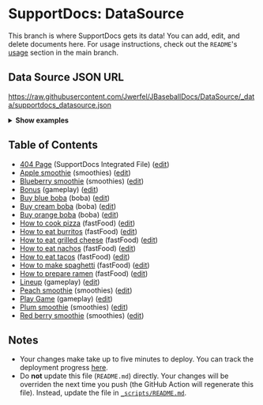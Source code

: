 # SupportDocs: DataSource
This branch is where SupportDocs gets its data! You can add, edit, and delete documents here. For usage instructions, check out the `README`'s [usage](https://github.com/aheze/SupportDocs#using-the-github-repository) section in the main branch.

## Data Source JSON URL
<a href="https://raw.githubusercontent.com/Jwerfel/JBaseballDocs/DataSource/_data/supportdocs_datasource.json">https://raw.githubusercontent.com/Jwerfel/JBaseballDocs/DataSource/_data/supportdocs_datasource.json</a>

<details markdown="1">
<summary><strong>Show examples</strong></summary>

<hr>

### SwiftUI
```swift
struct SwiftUIExampleView_MinimalCode: View {
    let dataSource = URL(string: "https://raw.githubusercontent.com/Jwerfel/JBaseballDocs/DataSource/_data/supportdocs_datasource.json")!
    @State var supportDocsPresented = false
    
    var body: some View {
        Button("Present SupportDocs from SwiftUI!") { supportDocsPresented = true }
        .sheet(isPresented: $supportDocsPresented, content: {
            SupportDocsView(dataSource: dataSource, isPresented: $supportDocsPresented)
        })
    }
}
```

### UIKit
```swift
class UIKitExampleController_MinimalCode: UIViewController {
    /**
    Connect this inside the storyboard.
    
    This is just for demo purposes, so it's not connected yet.
    */
    @IBAction func presentButtonPressed(_ sender: Any) {
        let dataSource = URL(string: "https://raw.githubusercontent.com/Jwerfel/JBaseballDocs/DataSource/_data/supportdocs_datasource.json")!
    
        let supportDocsViewController = SupportDocsViewController(dataSource: dataSource)
        self.present(supportDocsViewController, animated: true, completion: nil)
    }
}
```

<hr>

</details>

## Table of Contents
- [404 Page](https://Jwerfel.github.io/JBaseballDocs/404) (SupportDocs Integrated File) ([edit](https://github.com/Jwerfel/JBaseballDocs/edit/DataSource/JBaseballDocs/404.md))
- [Apple smoothie](https://Jwerfel.github.io/JBaseballDocs/Sample-Smoothies/Apple) (smoothies) ([edit](https://github.com/Jwerfel/JBaseballDocs/edit/DataSource/Sample-Smoothies/Apple.md))
- [Blueberry smoothie](https://Jwerfel.github.io/JBaseballDocs/Sample-Smoothies/Blueberry) (smoothies) ([edit](https://github.com/Jwerfel/JBaseballDocs/edit/DataSource/Sample-Smoothies/Blueberry.md))
- [Bonus](https://Jwerfel.github.io/JBaseballDocs/Gameplay/Bonus) (gameplay) ([edit](https://github.com/Jwerfel/JBaseballDocs/edit/DataSource/Gameplay/Bonus.md))
- [Buy blue boba](https://Jwerfel.github.io/JBaseballDocs/Sample-Boba/BuyBlueBoba) (boba) ([edit](https://github.com/Jwerfel/JBaseballDocs/edit/DataSource/Sample-Boba/BuyBlueBoba.md))
- [Buy cream boba](https://Jwerfel.github.io/JBaseballDocs/Sample-Boba/BuyCreamBoba) (boba) ([edit](https://github.com/Jwerfel/JBaseballDocs/edit/DataSource/Sample-Boba/BuyCreamBoba.md))
- [Buy orange boba](https://Jwerfel.github.io/JBaseballDocs/Sample-Boba/BuyOrangeBoba) (boba) ([edit](https://github.com/Jwerfel/JBaseballDocs/edit/DataSource/Sample-Boba/BuyOrangeBoba.md))
- [How to cook pizza](https://Jwerfel.github.io/JBaseballDocs/Sample-FastFood/HowToCookPizza) (fastFood) ([edit](https://github.com/Jwerfel/JBaseballDocs/edit/DataSource/Sample-FastFood/HowToCookPizza.md))
- [How to eat burritos](https://Jwerfel.github.io/JBaseballDocs/Sample-FastFood/HowToEatBurritos) (fastFood) ([edit](https://github.com/Jwerfel/JBaseballDocs/edit/DataSource/Sample-FastFood/HowToEatBurritos.md))
- [How to eat grilled cheese](https://Jwerfel.github.io/JBaseballDocs/Sample-FastFood/HowToEatGrilledCheese) (fastFood) ([edit](https://github.com/Jwerfel/JBaseballDocs/edit/DataSource/Sample-FastFood/HowToEatGrilledCheese.md))
- [How to eat nachos](https://Jwerfel.github.io/JBaseballDocs/Sample-FastFood/HowToEatNachos) (fastFood) ([edit](https://github.com/Jwerfel/JBaseballDocs/edit/DataSource/Sample-FastFood/HowToEatNachos.md))
- [How to eat tacos](https://Jwerfel.github.io/JBaseballDocs/Sample-FastFood/HowToEatTacos) (fastFood) ([edit](https://github.com/Jwerfel/JBaseballDocs/edit/DataSource/Sample-FastFood/HowToEatTacos.md))
- [How to make spaghetti](https://Jwerfel.github.io/JBaseballDocs/Sample-FastFood/HowToMakeSpaghetti) (fastFood) ([edit](https://github.com/Jwerfel/JBaseballDocs/edit/DataSource/Sample-FastFood/HowToMakeSpaghetti.md))
- [How to prepare ramen](https://Jwerfel.github.io/JBaseballDocs/Sample-FastFood/HowToPrepareRamen) (fastFood) ([edit](https://github.com/Jwerfel/JBaseballDocs/edit/DataSource/Sample-FastFood/HowToPrepareRamen.md))
- [Lineup](https://Jwerfel.github.io/JBaseballDocs/Gameplay/Lineup) (gameplay) ([edit](https://github.com/Jwerfel/JBaseballDocs/edit/DataSource/Gameplay/Lineup.md))
- [Peach smoothie](https://Jwerfel.github.io/JBaseballDocs/Sample-Smoothies/Peach) (smoothies) ([edit](https://github.com/Jwerfel/JBaseballDocs/edit/DataSource/Sample-Smoothies/Peach.md))
- [Play Game](https://Jwerfel.github.io/JBaseballDocs/Gameplay/PlayGame) (gameplay) ([edit](https://github.com/Jwerfel/JBaseballDocs/edit/DataSource/Gameplay/PlayGame.md))
- [Plum smoothie](https://Jwerfel.github.io/JBaseballDocs/Sample-Smoothies/Plum) (smoothies) ([edit](https://github.com/Jwerfel/JBaseballDocs/edit/DataSource/Sample-Smoothies/Plum.md))
- [Red berry smoothie](https://Jwerfel.github.io/JBaseballDocs/Sample-Smoothies/RedBerries) (smoothies) ([edit](https://github.com/Jwerfel/JBaseballDocs/edit/DataSource/Sample-Smoothies/RedBerries.md))


## Notes
- Your changes make take up to five minutes to deploy. You can track the deployment progress [here](https://github.com/Jwerfel/JBaseballDocs/deployments/activity_log?environment=github-pages).
- Do **not** update this file (`README.md`) directly. Your changes will be overriden the next time you push (the GitHub Action will regenerate this file). Instead, update the file in [`_scripts/README.md`](https://github.com/Jwerfel/JBaseballDocs/edit/DataSource/_scripts/README.md). 